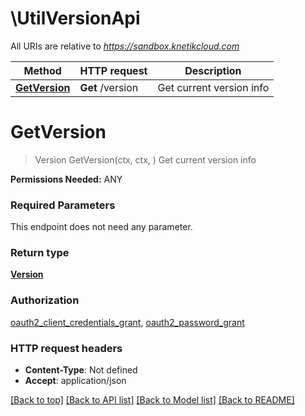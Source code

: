 # \UtilVersionApi

All URIs are relative to *https://sandbox.knetikcloud.com*

Method | HTTP request | Description
------------- | ------------- | -------------
[**GetVersion**](UtilVersionApi.md#GetVersion) | **Get** /version | Get current version info


# **GetVersion**
> Version GetVersion(ctx, ctx, )
Get current version info

<b>Permissions Needed:</b> ANY

### Required Parameters
This endpoint does not need any parameter.

### Return type

[**Version**](Version.md)

### Authorization

[oauth2_client_credentials_grant](../README.md#oauth2_client_credentials_grant), [oauth2_password_grant](../README.md#oauth2_password_grant)

### HTTP request headers

 - **Content-Type**: Not defined
 - **Accept**: application/json

[[Back to top]](#) [[Back to API list]](../README.md#documentation-for-api-endpoints) [[Back to Model list]](../README.md#documentation-for-models) [[Back to README]](../README.md)

